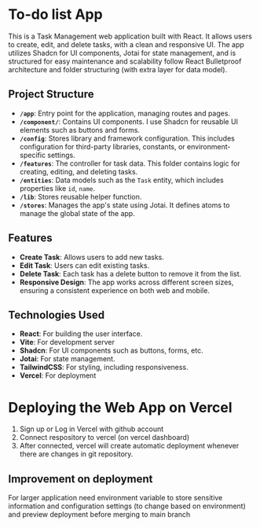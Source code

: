 # To-do list App

This is a Task Management web application built with React. It allows users to create, edit, and delete tasks, with a clean and responsive UI. The app utilizes Shadcn for UI components, Jotai for state management, and is structured for easy maintenance and scalability follow React Bulletproof architecture and folder structuring (with extra layer for data model).

## Project Structure

- **`/app`**: Entry point for the application, managing routes and pages.
- **`/component/`**: Contains UI components. I use Shadcn for reusable UI elements such as buttons and forms.
- **`/config`**: Stores library and framework configuration. This includes configuration for third-party libraries, constants, or environment-specific settings.
- **`/features`**: The controller for task data. This folder contains logic for creating, editing, and deleting tasks.
- **`/entities`**: Data models such as the `Task` entity, which includes properties like `id`, `name`.
- **`/lib`**: Stores reusable helper function.
- **`/stores`**: Manages the app's state using Jotai. It defines atoms to manage the global state of the app.

## Features

- **Create Task**: Allows users to add new tasks.
- **Edit Task**: Users can edit existing tasks.
- **Delete Task**: Each task has a delete button to remove it from the list.
- **Responsive Design**: The app works across different screen sizes, ensuring a consistent experience on both web and mobile.

## Technologies Used

- **React**: For building the user interface.
- **Vite**: For development server
- **Shadcn**: For UI components such as buttons, forms, etc.
- **Jotai**: For state management.
- **TailwindCSS**: For styling, including responsiveness.
- **Vercel**: For deployment

# Deploying the Web App on Vercel

1. Sign up or Log in Vercel with github account
2. Connect respository to vercel (on vercel dashboard)
3. After connected, vercel will create automatic deployment whenever there are changes in git repository.

## Improvement on deployment

For larger application need environment variable to store sensitive information and configuration settings (to change based on environment) and preview deployment before merging to main branch
